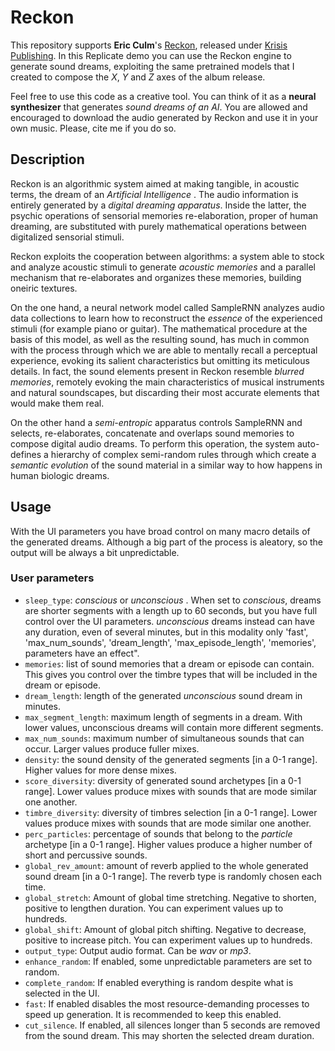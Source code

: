 # Reckon

This repository supports **Eric Culm**'s [Reckon](http://www.krisispublishing.com//release), released under [Krisis Publishing](http://www.krisispublishing.com/).
In this Replicate demo you can use the Reckon engine to generate sound dreams, exploiting the same pretrained models that I created to compose the *X*, *Y* and *Z* axes of the album release.

Feel free to use this code as a creative tool. You can think of it as a **neural synthesizer** that generates *sound dreams of an AI*. You are allowed and encouraged to download the audio generated by Reckon and use it in your own music. Please, cite me if you do so.

## Description

Reckon is an algorithmic system aimed at making tangible, in acoustic terms, the dream of an *Artificial Intelligence* .
The audio information is entirely generated by a *digital dreaming apparatus*. Inside the latter, the psychic operations of sensorial memories re-elaboration, proper of human dreaming, are substituted with purely mathematical operations between digitalized sensorial stimuli.

Reckon exploits the cooperation between algorithms: a system able to stock and analyze acoustic stimuli to generate *acoustic memories* and a parallel mechanism that re-elaborates and organizes these memories, building oneiric textures.

On the one hand, a neural network model called SampleRNN analyzes audio data collections to learn how to reconstruct the *essence* of the experienced stimuli (for example piano or guitar).
The mathematical procedure at the basis of this model, as well as the resulting sound, has much in common with the process through which we are able to mentally recall a perceptual experience, evoking its salient characteristics but omitting its meticulous details.
In fact, the sound elements present in Reckon resemble *blurred memories*, remotely evoking the main characteristics of musical instruments and natural soundscapes, but discarding their most accurate elements that would make them real.

On the other hand a *semi-entropic* apparatus controls SampleRNN and selects, re-elaborates, concatenate and overlaps sound memories to compose digital audio dreams. To perform this operation, the system auto-defines a hierarchy of complex semi-random rules through which create a *semantic evolution* of the sound material in a similar way to how happens in human biologic dreams.

## Usage

With the UI parameters you have broad control on many macro details of the generated dreams. Although a big part of the process is aleatory, so the output will be always a bit unpredictable.

### User parameters

* ```sleep_type```: *conscious* or *unconscious* . When set to *conscious*, dreams are shorter segments with a length up to 60 seconds, but you have full control over the UI parameters. *unconscious* dreams instead can have any duration, even of several minutes, but in this modality only 'fast', 'max_num_sounds', 'dream_length', 'max_episode_length', 'memories', parameters have an effect".
* ```memories```: list of sound memories that a dream or episode can contain. This gives you control over the timbre types that will be included in the dream or episode.
* ```dream_length```: length of the generated *unconscious* sound dream in minutes.
* ```max_segment_length```: maximum length of segments in a dream. With lower values, unconscious dreams will contain more different segments.
* ```max_num_sounds```: maximum number of simultaneous sounds that can occur. Larger values produce fuller mixes.
* ```density```: the sound density of the generated segments [in a 0-1 range]. Higher values for more dense mixes.
* ```score_diversity```: diversity of generated sound archetypes [in a 0-1 range]. Lower values produce mixes with sounds that are mode similar one another.
* ```timbre_diversity```: diversity of timbres selection [in a 0-1 range]. Lower values produce mixes with sounds that are mode similar one another.
* ```perc_particles```: percentage of sounds that belong to the *particle* archetype [in a 0-1 range]. Higher values produce a higher number of short and percussive sounds.
* ```global_rev_amount```: amount of reverb applied to the whole generated sound dream [in a 0-1 range]. The reverb type is randomly chosen each time.
* ```global_stretch```: Amount of global time stretching. Negative to shorten, positive to lengthen duration. You can experiment values up to hundreds.
* ```global_shift```: Amount of global pitch shifting. Negative to decrease, positive to increase pitch. You can experiment values up to hundreds.
* ```output_type```: Output audio format. Can be *wav* or *mp3*.
* ```enhance_random```: If enabled, some unpredictable parameters are set to random.
* ```complete_random```: If enabled everything is random despite what is selected in the UI.
* ```fast```: If enabled disables the most resource-demanding processes to speed up generation. It is recommended to keep this enabled.
* ```cut_silence```. If enabled, all silences longer than 5 seconds are removed from the sound dream. This may shorten the selected dream duration.
